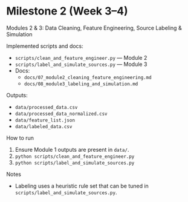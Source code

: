 # Milestone 2 (Week 3–4)

Modules 2 & 3: Data Cleaning, Feature Engineering, Source Labeling & Simulation

Implemented scripts and docs:
- `scripts/clean_and_feature_engineer.py` — Module 2
- `scripts/label_and_simulate_sources.py` — Module 3
- Docs:
  - `docs/07_module2_cleaning_feature_engineering.md`
  - `docs/08_module3_labeling_and_simulation.md`

Outputs:
- `data/processed_data.csv`
- `data/processed_data_normalized.csv`
- `data/feature_list.json`
- `data/labeled_data.csv`

How to run

1. Ensure Module 1 outputs are present in `data/`.
2. `python scripts/clean_and_feature_engineer.py`
3. `python scripts/label_and_simulate_sources.py`

Notes
- Labeling uses a heuristic rule set that can be tuned in `scripts/label_and_simulate_sources.py`.